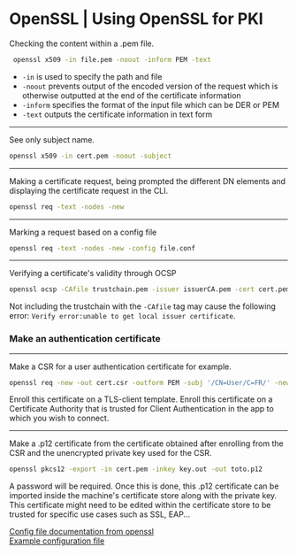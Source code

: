 # OpenSSL | Using OpenSSL for PKI
Checking the content within a .pem file. 
``` bash
 openssl x509 -in file.pem -noout -inform PEM -text
```
- `-in` is used to specify the path and file
- `-noout` prevents output of the encoded version of the request which is otherwise outputted at the end of the certificate information
- `-inform` specifies the format of the input file which can be DER or PEM
- `-text` outputs the certificate information in text form
---
See only subject name.
```bash
openssl x509 -in cert.pem -noout -subject
```
---
Making a certificate request, being prompted the different DN elements and displaying the certificate request in the CLI.
```bash
openssl req -text -nodes -new
```
---
Marking a request based on a config file
```bash
openssl req -text -nodes -new -config file.conf
```
---
Verifying a certificate's validity through OCSP
```bash
openssl ocsp -CAfile trustchain.pem -issuer issuerCA.pem -cert cert.pem -url http://ocsp.pki
```
Not including the trustchain with the `-CAfile` tag may cause the following error: `Verify error:unable to get local issuer certificate`. 

### Make an authentication certificate 
---
Make a CSR for a user authentication certificate for example.
```bash
openssl req -new -out cert.csr -outform PEM -subj '/CN=User/C=FR/' -newkey rsa:2048 -nodes -keyout key.out -keyform PEM -verbose
```
Enroll this certificate on a TLS-client template.
Enroll this certificate on a Certificate Authority that is trusted for Client Authentication in the app to which you wish to connect.

---
Make a .p12 certificate from the certificate obtained after enrolling from the CSR and the unencrypted private key used for the CSR.
```bash
openssl pkcs12 -export -in cert.pem -inkey key.out -out toto.p12
```
A password will be required. Once this is done, this .p12 certificate can be imported inside the machine's certificate store along with the private key. 
This certificate might need to be edited within the certificate store to be trusted for specific use cases such as SSL, EAP...

[Config file documentation from openssl](https://www.openssl.org/docs/manmaster/man5/config.html)\
[Example configuration file](https://www.ibm.com/docs/en/hpvs/1.2.x?topic=reference-openssl-configuration-examples)
